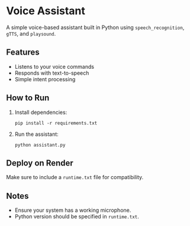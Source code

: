 # Voice Assistant

A simple voice-based assistant built in Python using `speech_recognition`, `gTTS`, and `playsound`.

## Features
- Listens to your voice commands
- Responds with text-to-speech
- Simple intent processing

## How to Run
1. Install dependencies:
    ```
    pip install -r requirements.txt
    ```

2. Run the assistant:
    ```
    python assistant.py
    ```

## Deploy on Render
Make sure to include a `runtime.txt` file for compatibility.

## Notes
- Ensure your system has a working microphone.
- Python version should be specified in `runtime.txt`.
